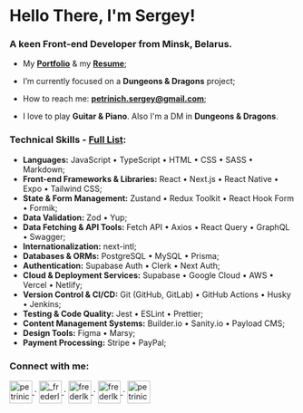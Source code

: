 <h1>Hello There, I'm Sergey!</h1>
<h3>A keen Front-end Developer from Minsk, Belarus.</h3>

- My <a href="https://petrinich-sergey.web.app" target="_blank">**Portfolio**</a> & my <a href="https://drive.google.com/file/d/1Po1ml66IBa3TbWuR_QWOyqo5jUI9wdk0/view?usp=drive_link">**Resume**</a>;

- I’m currently focused on a **Dungeons & Dragons** project;

- How to reach me: **petrinich.sergey@gmail.com**;

- I love to play **Guitar & Piano**. Also I'm a DM in **Dungeons & Dragons**.

<h3>Technical Skills - <a href="[https://petrinich-sergey.web.app](https://trusting-troodon-638.notion.site/Technologies-1037f60aac6e80c7bc4fe4af0462972b" target="_blank">Full List</a>:</h3>

- **Languages:** JavaScript • TypeScript • HTML • CSS • SASS • Markdown;
- **Front-end Frameworks & Libraries:** React • Next.js • React Native • Expo • Tailwind CSS;
- **State & Form Management:** Zustand • Redux Toolkit • React Hook Form • Formik;
- **Data Validation:** Zod • Yup;
- **Data Fetching & API Tools:** Fetch API • Axios • React Query • GraphQL • Swagger;
- **Internationalization:** next-intl;
- **Databases & ORMs:** PostgreSQL • MySQL • Prisma;
- **Authentication:** Supabase Auth • Clerk • Next Auth;
- **Cloud & Deployment Services:** Supabase • Google Cloud • AWS • Vercel • Netlify;
- **Version Control & CI/CD:** Git (GitHub, GitLab) • GitHub Actions • Husky • Jenkins;
- **Testing & Code Quality:** Jest • ESLint • Prettier;
- **Content Management Systems:** Builder.io • Sanity.io • Payload CMS;
- **Design Tools:** Figma • Marsy;
- **Payment Processing:** Stripe • PayPal;

<h3 align="left">Connect with me:</h3>
<p align="left">
  <a href="https://www.facebook.com/petrinichsergey" target="_blank">
   <img align="center" src="https://firebasestorage.googleapis.com/v0/b/petrinich-sergey----portfolio.appspot.com/o/_icons%2Ffb.svg?alt=media&token=9b82c793-1319-4cd3-a77c-9b675f758041" alt="petrinichshadow" height="40" width="40" />
  </a>
  ·
  <a href="https://instagram.com/_frederlk_/" target="_blank">
   <img align="center" src="https://firebasestorage.googleapis.com/v0/b/petrinich-sergey----portfolio.appspot.com/o/_icons%2Finst.svg?alt=media&token=8f0225ef-0c86-455f-af18-7b01f22010b8" alt="_frederlk_" height="40" width="40" />
  </a>
  ·
  <a href="https://vk.com/frederlk" target="_blank">
   <img align="center" src="https://firebasestorage.googleapis.com/v0/b/petrinich-sergey----portfolio.appspot.com/o/_icons%2Fvk.svg?alt=media&token=81a1c0b1-94c7-4e58-b115-89cd80c8285f" alt="frederlk" height="40" width="40" />
  </a>
  ·
  <a href="https://t.me/Frederlk" target="_blank">
   <img align="center" src="https://firebasestorage.googleapis.com/v0/b/petrinich-sergey----portfolio.appspot.com/o/_icons%2Ftg.svg?alt=media&token=e4e9ca2e-3bbb-4ab6-a709-d691e96e4686" alt="frederlk" height="40" width="40" />
  </a>
  ·
  <a href="https://www.linkedin.com/in/petrinichsergey/" target="_blank">
   <img align="center" src="https://firebasestorage.googleapis.com/v0/b/petrinich-sergey----portfolio.appspot.com/o/_icons%2Fin.svg?alt=media&token=abf5144e-942e-4563-84c4-f7686a3291f4" alt="petrinichsergey" height="40" width="40" />
  </a>
</p>
